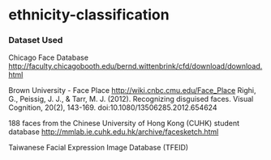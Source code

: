 # ethnicity-classification


### Dataset Used
Chicago Face Database
http://faculty.chicagobooth.edu/bernd.wittenbrink/cfd/download/download.html

Brown University - Face Place
http://wiki.cnbc.cmu.edu/Face_Place
Righi, G., Peissig, J. J., & Tarr, M. J. (2012). Recognizing disguised faces. Visual Cognition, 20(2), 143-169. doi:10.1080/13506285.2012.654624

188 faces from the Chinese University of Hong Kong (CUHK) student database
http://mmlab.ie.cuhk.edu.hk/archive/facesketch.html


Taiwanese Facial Expression Image Database (TFEID)
